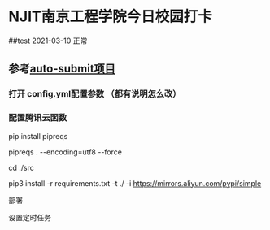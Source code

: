 #      NJIT南京工程学院今日校园打卡
##test 2021-03-10 正常
## 参考[auto-submit项目](https://github.com/ZimoLoveShuang/auto-submit)

### 打开 config.yml配置参数  （都有说明怎么改）

### 配置腾讯云函数

pip install pipreqs

pipreqs . --encoding=utf8 --force

cd ./src

pip3 install -r requirements.txt -t ./ -i https://mirrors.aliyun.com/pypi/simple

部署

设置定时任务
